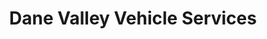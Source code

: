 ---
title: "Dane Valley Vehicle Services"
url: /broadstairs/dane-valley-vehicle-services/
shop: Autowerkstatt
---